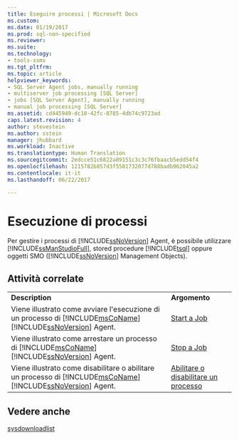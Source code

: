 ```yaml
---
title: Eseguire processi | Microsoft Docs
ms.custom: 
ms.date: 01/19/2017
ms.prod: sql-non-specified
ms.reviewer: 
ms.suite: 
ms.technology:
- tools-ssms
ms.tgt_pltfrm: 
ms.topic: article
helpviewer_keywords:
- SQL Server Agent jobs, manually running
- multiserver job processing [SQL Server]
- jobs [SQL Server Agent], manually running
- manual job processing [SQL Server]
ms.assetid: cd445949-dc10-42fc-8785-4db74c9723ad
caps.latest.revision: 4
author: stevestein
ms.author: sstein
manager: jhubbard
ms.workload: Inactive
ms.translationtype: Human Translation
ms.sourcegitcommit: 2edcce51c6822a89151c3c3c76fbaacb5edd54f4
ms.openlocfilehash: 1215782b857d3f5581732077d788badb962045a2
ms.contentlocale: it-it
ms.lasthandoff: 06/22/2017

---
```

# <a name="run-jobs"></a>Esecuzione di processi
Per gestire i processi di [!INCLUDE[ssNoVersion](../../includes/ssnoversion_md.md)] Agent, è possibile utilizzare [!INCLUDE[ssManStudioFull](../../includes/ssmanstudiofull_md.md)], stored procedure [!INCLUDE[tsql](../../includes/tsql_md.md)] oppure oggetti SMO ([!INCLUDE[ssNoVersion](../../includes/ssnoversion_md.md)] Management Objects).  
  
## <a name="related-tasks"></a>Attività correlate  
  
|||  
|-|-|  
|**Description**|**Argomento**|  
|Viene illustrato come avviare l'esecuzione di un processo di [!INCLUDE[msCoName](../../includes/msconame_md.md)][!INCLUDE[ssNoVersion](../../includes/ssnoversion_md.md)] Agent.|[Start a Job](../../ssms/agent/start-a-job.md)|  
|Viene illustrato come arrestare un processo di [!INCLUDE[msCoName](../../includes/msconame_md.md)][!INCLUDE[ssNoVersion](../../includes/ssnoversion_md.md)] Agent.|[Stop a Job](../../ssms/agent/stop-a-job.md)|  
|Viene illustrato come disabilitare o abilitare un processo di [!INCLUDE[msCoName](../../includes/msconame_md.md)][!INCLUDE[ssNoVersion](../../includes/ssnoversion_md.md)] Agent.|[Abilitare o disabilitare un processo](../../ssms/agent/disable-or-enable-a-job.md)|  
  
## <a name="see-also"></a>Vedere anche  
[sysdownloadlist](http://msdn.microsoft.com/en-us/71087a4c-e829-488e-aa7d-a9476e2b4779)  
  

